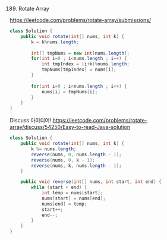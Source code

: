 189. Rotate Array

https://leetcode.com/problems/rotate-array/submissions/

```java
class Solution {
    public void rotate(int[] nums, int k) {
        k = k%nums.length;
        
        int[] tmpNums = new int[nums.length];
        for(int i=0 ; i<nums.length ; i++) {
            int tmpIndex = (i+k)%nums.length;
            tmpNums[tmpIndex] = nums[i];
        }
        
        for(int i=0 ; i<nums.length ; i++) {
            nums[i] = tmpNums[i];
        }
    }
}
```

Discuss 아이디어!
https://leetcode.com/problems/rotate-array/discuss/54250/Easy-to-read-Java-solution
```java
class Solution {
    public void rotate(int[] nums, int k) {
        k %= nums.length;
        reverse(nums, 0, nums.length - 1);
        reverse(nums, 0, k - 1);
        reverse(nums, k, nums.length - 1);
    }

    public void reverse(int[] nums, int start, int end) {
        while (start < end) {
            int temp = nums[start];
            nums[start] = nums[end];
            nums[end] = temp;
            start++;
            end--;
        }
    }
}
```
